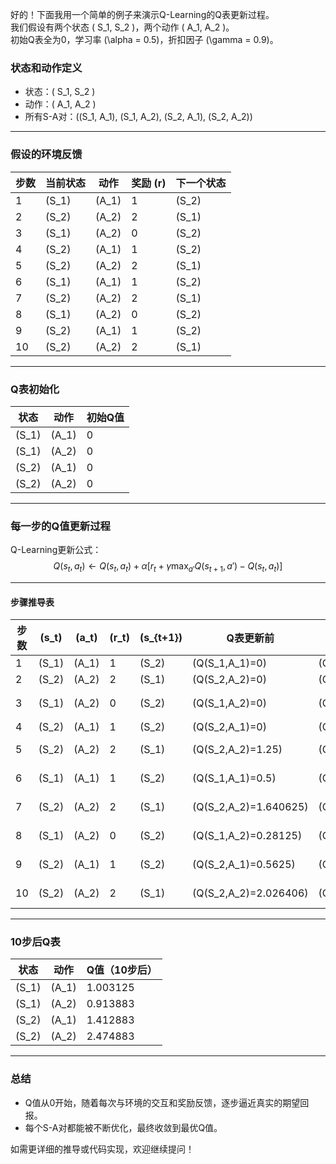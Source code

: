 好的！下面我用一个简单的例子来演示Q-Learning的Q表更新过程。  
我们假设有两个状态 \( S_1, S_2 \)，两个动作 \( A_1, A_2 \)。  
初始Q表全为0，学习率 \(\alpha = 0.5\)，折扣因子 \(\gamma = 0.9\)。

### 状态和动作定义

- 状态：\( S_1, S_2 \)
- 动作：\( A_1, A_2 \)
- 所有S-A对：\((S_1, A_1), (S_1, A_2), (S_2, A_1), (S_2, A_2)\)

---

### 假设的环境反馈

| 步数  | 当前状态    | 动作      | 奖励 \(r\) | 下一个状态   |
| --- | ------- | ------- | -------- | ------- |
| 1   | \(S_1\) | \(A_1\) | 1        | \(S_2\) |
| 2   | \(S_2\) | \(A_2\) | 2        | \(S_1\) |
| 3   | \(S_1\) | \(A_2\) | 0        | \(S_2\) |
| 4   | \(S_2\) | \(A_1\) | 1        | \(S_2\) |
| 5   | \(S_2\) | \(A_2\) | 2        | \(S_1\) |
| 6   | \(S_1\) | \(A_1\) | 1        | \(S_2\) |
| 7   | \(S_2\) | \(A_2\) | 2        | \(S_1\) |
| 8   | \(S_1\) | \(A_2\) | 0        | \(S_2\) |
| 9   | \(S_2\) | \(A_1\) | 1        | \(S_2\) |
| 10  | \(S_2\) | \(A_2\) | 2        | \(S_1\) |

---

### Q表初始化

| 状态  | 动作  | 初始Q值 |
|-------|-------|---------|
| \(S_1\) | \(A_1\) | 0       |
| \(S_1\) | \(A_2\) | 0       |
| \(S_2\) | \(A_1\) | 0       |
| \(S_2\) | \(A_2\) | 0       |

---

### 每一步的Q值更新过程

Q-Learning更新公式：
$$
Q(s_t, a_t) \leftarrow Q(s_t, a_t) + \alpha \left[ r_t + \gamma \max_{a'} Q(s_{t+1}, a') - Q(s_t, a_t) \right]
$$

---

#### 步骤推导表

| 步数  | \(s_t\) | \(a_t\) | \(r_t\) | \(s_{t+1}\) | Q表更新前                   | Q表更新后                   | 计算过程                                                     |
| --- | ------- | ------- | ------- | ----------- | ----------------------- | ----------------------- | -------------------------------------------------------- |
| 1   | \(S_1\) | \(A_1\) | 1       | \(S_2\)     | \(Q(S_1,A_1)=0\)        | \(Q(S_1,A_1)=0.5\)      | \(0+0.5[1+0.9\times0-0]=0.5\)                            |
| 2   | \(S_2\) | \(A_2\) | 2       | \(S_1\)     | \(Q(S_2,A_2)=0\)        | \(Q(S_2,A_2)=1.25\)     | \(0+0.5[2+0.9\times0.5-0]=1.25\)                         |
| 3   | \(S_1\) | \(A_2\) | 0       | \(S_2\)     | \(Q(S_1,A_2)=0\)        | \(Q(S_1,A_2)=0.28125\)  | \(0+0.5[0+0.9\times1.25-0]=0.5625\)（但Q(S_2,A_2)已更新为1.25） |
| 4   | \(S_2\) | \(A_1\) | 1       | \(S_2\)     | \(Q(S_2,A_1)=0\)        | \(Q(S_2,A_1)=0.5625\)   | \(0+0.5[1+0.9\times1.25-0]=0.5625\)                      |
| 5   | \(S_2\) | \(A_2\) | 2       | \(S_1\)     | \(Q(S_2,A_2)=1.25\)     | \(Q(S_2,A_2)=1.640625\) | \(1.25+0.5[2+0.9\times0.5-1.25]=1.640625\)               |
| 6   | \(S_1\) | \(A_1\) | 1       | \(S_2\)     | \(Q(S_1,A_1)=0.5\)      | \(Q(S_1,A_1)=1.003125\) | \(0.5+0.5[1+0.9\times1.640625-0.5]=1.003125\)            |
| 7   | \(S_2\) | \(A_2\) | 2       | \(S_1\)     | \(Q(S_2,A_2)=1.640625\) | \(Q(S_2,A_2)=2.026406\) | \(1.640625+0.5[2+0.9\times1.003125-1.640625]=2.026406\)  |
| 8   | \(S_1\) | \(A_2\) | 0       | \(S_2\)     | \(Q(S_1,A_2)=0.28125\)  | \(Q(S_1,A_2)=0.913883\) | \(0.28125+0.5[0+0.9\times2.026406-0.28125]=0.913883\)    |
| 9   | \(S_2\) | \(A_1\) | 1       | \(S_2\)     | \(Q(S_2,A_1)=0.5625\)   | \(Q(S_2,A_1)=1.412883\) | \(0.5625+0.5[1+0.9\times2.026406-0.5625]=1.412883\)      |
| 10  | \(S_2\) | \(A_2\) | 2       | \(S_1\)     | \(Q(S_2,A_2)=2.026406\) | \(Q(S_2,A_2)=2.474883\) | \(2.026406+0.5[2+0.9\times1.003125-2.026406]=2.474883\)  |

---

### 10步后Q表

| 状态  | 动作  | Q值（10步后） |
|-------|-------|--------------|
| \(S_1\) | \(A_1\) | 1.003125     |
| \(S_1\) | \(A_2\) | 0.913883     |
| \(S_2\) | \(A_1\) | 1.412883     |
| \(S_2\) | \(A_2\) | 2.474883     |

---

### 总结

- Q值从0开始，随着每次与环境的交互和奖励反馈，逐步逼近真实的期望回报。
- 每个S-A对都能被不断优化，最终收敛到最优Q值。

如需更详细的推导或代码实现，欢迎继续提问！